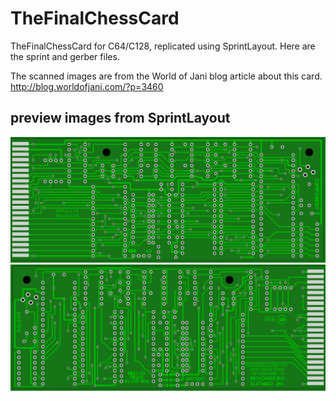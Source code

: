 # TheFinalChessCard

TheFinalChessCard for C64/C128, replicated using SprintLayout. Here are the sprint and gerber files.

The scanned images are from the World of Jani blog article about this card.
http://blog.worldofjani.com/?p=3460

## preview images from SprintLayout

![replica top](tfcc_replica_top.JPG)
![replica bottom](tfcc_replica_bottom.JPG)
